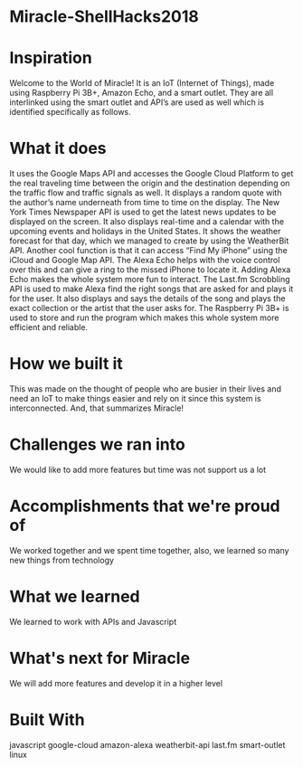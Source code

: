 # Miracle-ShellHacks2018
# Inspiration
Welcome to the World of Miracle! It is an IoT (Internet of Things), made using Raspberry Pi 3B+, Amazon Echo, and a smart outlet. They are all interlinked using the smart outlet and API’s are used as well which is identified specifically as follows.

# What it does
It uses the Google Maps API and accesses the Google Cloud Platform to get the real traveling time between the origin and the destination depending on the traffic flow and traffic signals as well. It displays a random quote with the author’s name underneath from time to time on the display. The New York Times Newspaper API is used to get the latest news updates to be displayed on the screen. It also displays real-time and a calendar with the upcoming events and holidays in the United States. It shows the weather forecast for that day, which we managed to create by using the WeatherBit API. Another cool function is that it can access “Find My iPhone” using the iCloud and Google Map API. The Alexa Echo helps with the voice control over this and can give a ring to the missed iPhone to locate it. Adding Alexa Echo makes the whole system more fun to interact. The Last.fm Scrobbling API is used to make Alexa find the right songs that are asked for and plays it for the user. It also displays and says the details of the song and plays the exact collection or the artist that the user asks for. The Raspberry Pi 3B+ is used to store and run the program which makes this whole system more efficient and reliable.

# How we built it
This was made on the thought of people who are busier in their lives and need an IoT to make things easier and rely on it since this system is interconnected. And, that summarizes Miracle!

# Challenges we ran into
We would like to add more features but time was not support us a lot

# Accomplishments that we're proud of
We worked together and we spent time together, also, we learned so many new things from technology

# What we learned
We learned to work with APIs and Javascript

# What's next for Miracle
We will add more features and develop it in a higher level

# Built With
javascript
google-cloud
amazon-alexa
weatherbit-api
last.fm
smart-outlet
linux
